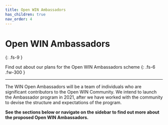 ```yaml
---
title: Open WIN Ambassadors
has_children: true
nav_order: 4
---
```



# Open WIN Ambassadors
{: .fs-9 }

Find out about our plans for the Open WIN Ambassadors scheme
{: .fs-6 .fw-300 }

---

The WIN Open Ambassadors will be a team of individuals who are significant contributors to the Open WIN Community. We intend to launch the Ambassador program in 2021, after we have worked with the community to devise the structure and expectations of the program.

**See the sections below or navigate on the sidebar to find out more about the proposed Open WIN Ambassadors.**
